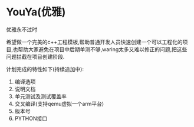 # YouYa(优雅)

优雅永不过时

希望做一个完美的c++工程模板,帮助普通开发人员快速创建一个可以工程化的项目,也帮助大家避免在项目中后期单测不够,waring太多又难以修正的问题,把这些问题拦截在项目创建阶段.

计划完成的特性如下(持续追加中):
1. 编译选项
2. 说明文档
3. 单元测试及测试覆盖率
4. 交叉编译(支持qemu虚拟一个arm平台)
5. 版本号
6. PYTHON接口
